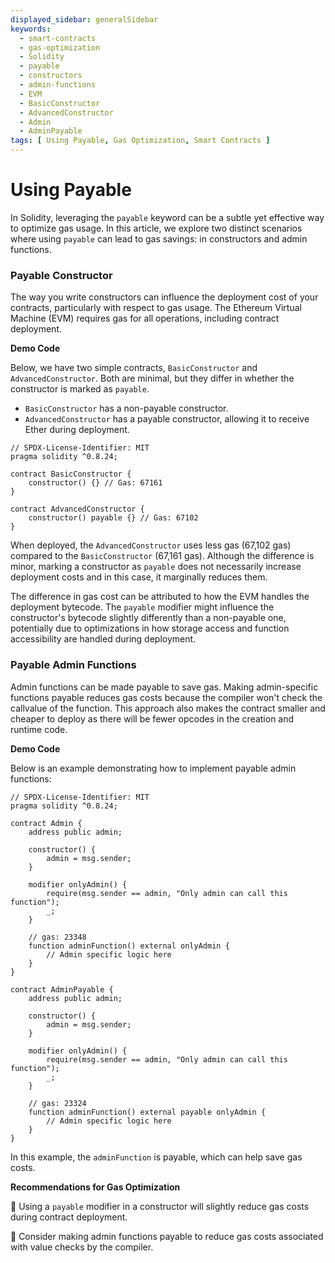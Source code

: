 ```yaml
---
displayed_sidebar: generalSidebar
keywords:
  - smart-contracts
  - gas-optimization
  - Solidity
  - payable
  - constructors
  - admin-functions
  - EVM
  - BasicConstructor
  - AdvancedConstructor
  - Admin
  - AdminPayable
tags: [ Using Payable, Gas Optimization, Smart Contracts ]
---
```


# Using Payable

In Solidity, leveraging the `payable` keyword can be a subtle yet effective way to optimize gas usage. In this article, we explore two distinct scenarios where using `payable` can lead to gas savings: in constructors and admin functions.

### Payable Constructor

The way you write constructors can influence the deployment cost of your contracts, particularly with respect to gas usage. The Ethereum Virtual Machine (EVM) requires gas for all operations, including contract deployment.

**Demo Code**

Below, we have two simple contracts, `BasicConstructor` and `AdvancedConstructor`. Both are minimal, but they differ in whether the constructor is marked as `payable`.

- `BasicConstructor` has a non-payable constructor.
- `AdvancedConstructor` has a payable constructor, allowing it to receive Ether during deployment.

```solidity
// SPDX-License-Identifier: MIT
pragma solidity ^0.8.24;

contract BasicConstructor {
    constructor() {} // Gas: 67161
}

contract AdvancedConstructor {
    constructor() payable {} // Gas: 67102
}
```

When deployed, the `AdvancedConstructor` uses less gas (67,102 gas) compared to the `BasicConstructor` (67,161 gas). Although the difference is minor, marking a constructor as `payable` does not necessarily increase deployment costs and in this case, it marginally reduces them.

The difference in gas cost can be attributed to how the EVM handles the deployment bytecode. The `payable` modifier might influence the constructor's bytecode slightly differently than a non-payable one, potentially due to optimizations in how storage access and function accessibility are handled during deployment.

### Payable Admin Functions

Admin functions can be made payable to save gas. Making admin-specific functions payable reduces gas costs because the compiler won't check the callvalue of the function. This approach also makes the contract smaller and cheaper to deploy as there will be fewer opcodes in the creation and runtime code.

**Demo Code**

Below is an example demonstrating how to implement payable admin functions:

```solidity
// SPDX-License-Identifier: MIT
pragma solidity ^0.8.24;

contract Admin {
    address public admin;

    constructor() {
        admin = msg.sender;
    }

    modifier onlyAdmin() {
        require(msg.sender == admin, "Only admin can call this function");
        _;
    }

    // gas: 23348
    function adminFunction() external onlyAdmin {
        // Admin specific logic here
    }
}

contract AdminPayable {
    address public admin;

    constructor() {
        admin = msg.sender;
    }

    modifier onlyAdmin() {
        require(msg.sender == admin, "Only admin can call this function");
        _;
    }

    // gas: 23324
    function adminFunction() external payable onlyAdmin {
        // Admin specific logic here
    }
}
```

In this example, the `adminFunction` is payable, which can help save gas costs.

**Recommendations for Gas Optimization**

🌟 Using a `payable` modifier in a constructor will slightly reduce gas costs during contract deployment.

🌟 Consider making admin functions payable to reduce gas costs associated with value checks by the compiler.
